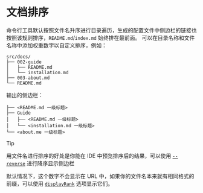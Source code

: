 # 文档排序

命令行工具默认按照文件名升序进行目录遍历，生成的配置文件中侧边栏的链接也按照该规则排序，`README.md`/`index.md` 始终排在最前面。
可以在目录名称和文件名称中添加权重数字以自定义排序，例如：

```
src/docs/
├── 002-guide
│   ├── README.md
│   └── installation.md
├── 003-about.md
└── README.md
```

输出的侧边栏：

```
├── <README.md 一级标题>
├── Guide
│   ├── <README.md 一级标题>
│   └── <installation.md 一级标题>
└── <about.me 一级标题>
```

> [!TIP]
> 用文件名进行排序的好处是你能在 IDE 中预览排序后的结果，可以使用 [`--reverse`](./004-metadata.md#dir) 进行降序显示侧边栏

默认情况下，这个数字不会显示在 URL 中，如果你的文件名本来就有相同格式的前缀，可以使用 [`displayRank`](./003-cli.md#--display-rank) 选项显示它们。
